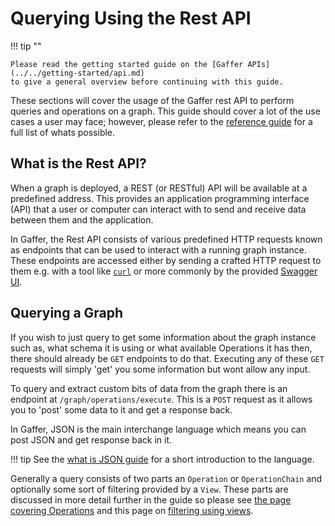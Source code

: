 # Querying Using the Rest API

!!! tip ""

    Please read the getting started guide on the [Gaffer APIs](../../getting-started/api.md)
    to give a general overview before continuing with this guide.

These sections will cover the usage of the Gaffer rest API to perform queries
and operations on a graph. This guide should cover a lot of the use cases a user
may face; however, please refer to the [reference guide](../../../reference/intro.md)
for a full list of whats possible.

## What is the Rest API?

When a graph is deployed, a REST (or RESTful) API will be available at a
predefined address. This provides an application programming interface (API)
that a user or computer can interact with to send and receive data between them
and the application.

In Gaffer, the Rest API consists of various predefined HTTP requests known as
endpoints that can be used to interact with a running graph instance. These
endpoints are accessed either by sending a crafted HTTP request to them e.g.
with a tool like [`curl`](https://curl.se/docs/httpscripting.html) or more
commonly by the provided [Swagger UI](https://swagger.io/).

## Querying a Graph

If you wish to just query to get some information about the graph instance such
as, what schema it is using or what available Operations it has then, there
should already be `GET` endpoints to do that. Executing any of these `GET`
requests will simply 'get' you some information but wont allow any input.

To query and extract custom bits of data from the graph there is an endpoint at
`/graph/operations/execute`. This is a `POST` request as it allows you to 'post'
some data to it and get a response back.

In Gaffer, JSON is the main interchange language which means you can post JSON
and get response back in it.

!!! tip
    See the [what is JSON guide](../../gaffer-basics/what-is-json.md) for a
    short introduction to the language.

Generally a query consists of two parts an `Operation` or `OperationChain` and
optionally some sort of filtering provided by a `View`. These parts are
discussed in more detail further in the guide so please see [the page covering
Operations](./operations.md) and this page on [filtering using views](./filtering.md).
